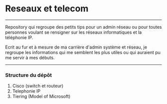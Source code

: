 # Reseaux et telecom
---

Repository qui regroupe des petits tips pour un admin réseau ou pour toutes personnes voulant se rensigner sur les réseaux informatiques et la téléphonie IP.

Ecrit au fur et à mesure de ma carrière d'admin système et réseau, je regroupe les informations qui me semblent les plus utiles ou qui auraient pu me servir à mes débuts.

---

### Structure du dépôt

1. Cisco (switch et routeur)
1. Telephonie IP
1. Tiering (Model of Microsoft)